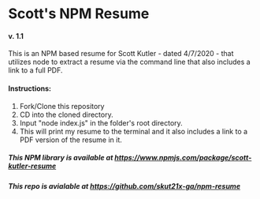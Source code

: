 # Scott's NPM Resume

#### v. 1.1

This is an NPM based resume for Scott Kutler - dated 4/7/2020 - that utilizes node to extract a resume via the command line that also includes a link to a full PDF.

#### Instructions:

1. Fork/Clone this repository
2. CD into the cloned directory.
3. Input "node index.js" in the folder's root directory.
4. This will print my resume to the terminal and it also includes a link to a PDF version of the resume in it.

##### This NPM library is available at https://www.npmjs.com/package/scott-kutler-resume
##### This repo is avialable at https://github.com/skut21x-ga/npm-resume
